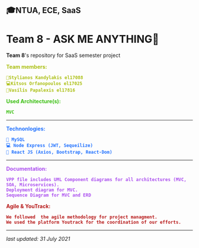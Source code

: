## 🎓NTUA, ECE, SaaS

# **Team 8 - ASK ME ANYTHING🎇**

**Team 8**'s repository for SaaS semester project

<dl>
    <div style="
    color: #abbf12; 
    font-weight: 700;
    ">
     Team members:

    🔐Stylianos Kandylakis el17088
    💻Kitsos Orfanopoulos el17025
    🎨Vasilis Papalexis el17816
</dl>



<dl>
    <div style="
    color: #3bbf12; 
    font-weight: 700;
    ">
     Used Architecture(s):

    MVC
</dl>

<hr>


<dl>
    <div style="
    color: #2272ff; 
    font-weight: 700;
    ">
     Technonlogies:

    🔐 MySQL
    💻 Node Express (JWT, Sequeilize)
    🎨 React JS (Axios, Bootstrap, React-Dom)
</dl>
<hr>
<dl>
    <div style="
    color: #ab4fef; 
    font-weight: 700;
    ">
     Documentation:

    VPP file includes UML Component diagrams for all architectures (MVC, SOA, Microservices).
    Deployment diagram for MVC.
    Sequence Diagram for MVC and ERD
</dl>




<dl>
    <div style="
    color: #b71a1a; 
    font-weight: 700;
    ">
     Agile & YouTrack:

    We followed  the agile methodology for project managment. 
    We used the platform Youtrack for the coordination of our efforts.
</dl>

<hr>



*last updated: 31 July 2021*